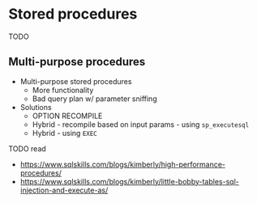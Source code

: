 # Stored procedures

TODO

## Multi-purpose procedures

- Multi-purpose stored procedures
    + More functionality
    + Bad query plan w/ parameter sniffing
- Solutions
    + OPTION RECOMPILE
    + Hybrid - recompile based on input params - using `sp_executesql`
    + Hybrid - using `EXEC`

TODO read

- https://www.sqlskills.com/blogs/kimberly/high-performance-procedures/
- https://www.sqlskills.com/blogs/kimberly/little-bobby-tables-sql-injection-and-execute-as/
